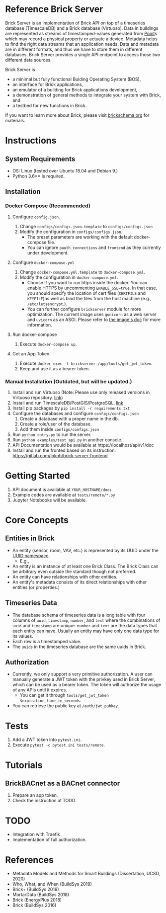 Reference Brick Server
================================

Brick Server is an implementation of Brick API on top of a timeseries database (TimescaleDB) and a Brick database (Virtuoso). Data in buildings are represented as streams of timestamped-values generated from [Point](http://brickschema.org/schema/1.0.3/Brick#Point)s which may record a physical property or actuate a device. Metadata helps to find the right data streams that an application needs. Data and metadata are in different formats, and thus we have to store them in different databases. Brick Server provides a single API endpoint to access those two different data sources.

Brick Server is
- a minimal but fully functional Bulding Operating System (BOS),
- an interface for Brick applications,
- an emulator of a building for Brick applications development,
- a demonstration of general methods to integrate your system with Brick, and
- a testbed for new functions in Brick.

If you want to learn more about Brick, please visit [brickschema.org](https://brickschema.org) for materials.


# Instructions

## System Requirements
- OS: Linux (tested over Ubuntu 18.04 and Debian 9.)
- Python 3.6>= is required.

## Installation

### Docker Compose (Recommended)

1. Configure `config.json`.
    1. Change `configs/configs.json.template` to `configs/configs.json`
    2. Modify the configuration in `configs/configs.json`.
        - The preset parameters are working with the default docker-compose file.
        - You can ignore `oauth_connections` and `frontend` as they currently under development.
2. Configure `docker-compose.yml`
    1. Change `docker-compose.yml.template` to `docker-compose.yml`.
    2. Modify the configuration in `docker-compose.yml`.
        - Choose if you want to run https inside the docker. You can enable HTTPS by uncommenting `ENABLE_SSL=true`. In that case, you should specify the location of cert files (`CERTFILE` and `KEYFILE`)as well as bind the files from the host machine (e.g., `/etc/letsencrypt`.).
        - You can further configure `brickserver` module for more optimization. The current image uses `gunicorn` as a web server and `uvicorn` as an ASGI. Please refer to [the image's doc](https://github.com/tiangolo/uvicorn-gunicorn-fastapi-docker) for more information.

3. Run docker-compose
    1. Execute `docker-compose up`.

4. Get an App Token.
    1. Execute `docker exec -t brickserver /app/tools/get_jwt_token`.
    2. Keep and use it as a bearer token.


### Manual Installation (Outdated, but will be updated.)

1. Install and run Virtuoso (Note: Please use only released versions in Virtuoso repository. [link](https://github.com/openlink/virtuoso-opensource/releases))
2. Install and run TimescaleDB/PostGIS/PostgreSQL. [link](https://docs.timescale.com/getting-started/installation)
5. Install pip packages by ``pip install -r requirements.txt``
6. Configure the databases and configure ``configs/configs.json``
    1. Create a database with a proper name in the db.
    2. Create a role/user of the database.
    3. Add them inside ``configs/configs.json``
7. Run ``python entry.py`` to run the server.
8. Run ``python examples/test_api.py`` in another console.
9. API Documentation would be available at https://localhost/api/v1/doc
10. Install and run the fronted based on its instruction: https://gitlab.com/jbkoh/brick-server-frontend


# Getting Started
1. API document is available at `YOUR_HOSTNAME/docs`
2. Example codes are available at `tests/remote/*.py`
3. Jupyter Notebooks will be available.

# Core Concepts
## Entities in Brick
- An entity (sensor, room, VAV, etc.) is represented by its UUID under the [UUID namespace](https://tools.ietf.org/html/rfc4122).
    - E.g.,
- An entity is an instance of at least one Brick Class. The Brick Class can be arbitrary even outside the standard though not preferred.
- An entity can have relationships with other entities.
- An entity's metadata consists of its direct relationships with other entities (or properties.)

## Timeseries Data
- The database schema of timeseries data is a long table with four columns of `uuid`, `timestamp`, `number`, and `text` where the combinations of `uuid` and `timestamp` are unique. `number` and `text` are the data types that each entity can have. Usually an entity may have only one data type for its values.
- Each row is a timestamped value.
- The `uuids` in the timeseries database are the same uuids in Brick.

## Authorization
- Currently, we only support a very primitive authorization. A user can manually generate a JWT token with the privkey used in Brick Server, which can be used as a bearer token. The token will authorize the usage of any APIs until it expires.
    - You can get it through `tools/get_jwt_token $expiration_time_in_seconds`.
- You can retrieve the public key at `/auth/jwt_pubkey`.


# Tests
1. Add a JWT token into `pytest.ini`.
2. Execute `pytest -c pytest.ini tests/remote`.

# Tutorials
## BrickBACnet as a BACnet connector
1. Prepare an app token.
2. Check the instruction at TODO

# TODO
- Integration with Traefik
- Implementation of full authorization.

# References
- Metadata Models and Methods for Smart Buildings (Dissertation, UCSD, 2020)
- Who, What, and When (BuildSys 2019)
- Brick+ (BuildSys 2019)
- MortarData (BuildSys 2018)
- Brick (EnergyPlus 2018)
- Brick (BuildSys 2016)
